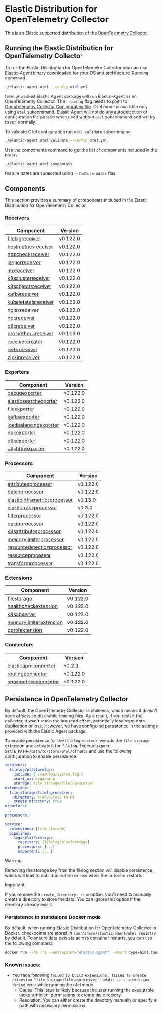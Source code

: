 # Elastic Distribution for OpenTelemetry Collector

This is an Elastic supported distribution of the [OpenTelemetry Collector](https://github.com/open-telemetry/opentelemetry-collector).

## Running the Elastic Distribution for OpenTelemetry Collector

To run the Elastic Distribution for OpenTelemetry Collector you can use Elastic-Agent binary downloaded for your OS and architecture.
Running command

```bash
./elastic-agent otel --config otel.yml
```

from unpacked Elastic Agent package will run Elastic-Agent as an OpenTelemetry Collector. The `--config` flag needs to point to [OpenTelemetry Collector Configuration file](https://opentelemetry.io/docs/collector/configuration/). OTel mode is available only using `otel` subcommand. Elastic Agent will not do any autodetection of configuration file passed when used without `otel` subcommand and will try to run normally.

To validate OTel configuration run `otel validate` subcommand:

```bash
./elastic-agent otel validate --config otel.yml
```

Use the components command to get the list of components included in the binary:

```bash
./elastic-agent otel components
```

[feature gates](https://github.com/open-telemetry/opentelemetry-collector/blob/main/featuregate/README.md#controlling-gates) are supported using `--feature-gates` flag.

## Components

This section provides a summary of components included in the Elastic Distribution for OpenTelemetry Collector.

### Receivers

| Component | Version |
|---|---|
| [filelogreceiver](https://github.com/open-telemetry/opentelemetry-collector-contrib/blob/receiver/filelogreceiver/v0.122.0/receiver/filelogreceiver/README.md) | v0.122.0 |
| [hostmetricsreceiver](https://github.com/open-telemetry/opentelemetry-collector-contrib/blob/receiver/hostmetricsreceiver/v0.122.0/receiver/hostmetricsreceiver/README.md) | v0.122.0 |
| [httpcheckreceiver](https://github.com/open-telemetry/opentelemetry-collector-contrib/blob/receiver/httpcheckreceiver/v0.122.0/receiver/httpcheckreceiver/README.md) | v0.122.0 |
| [jaegerreceiver](https://github.com/open-telemetry/opentelemetry-collector-contrib/blob/receiver/jaegerreceiver/v0.122.0/receiver/jaegerreceiver/README.md) | v0.122.0 |
| [jmxreceiver](https://github.com/open-telemetry/opentelemetry-collector-contrib/blob/receiver/jmxreceiver/v0.122.0/receiver/jmxreceiver/README.md) | v0.122.0 |
| [k8sclusterreceiver](https://github.com/open-telemetry/opentelemetry-collector-contrib/blob/receiver/k8sclusterreceiver/v0.122.0/receiver/k8sclusterreceiver/README.md) | v0.122.0 |
| [k8sobjectsreceiver](https://github.com/open-telemetry/opentelemetry-collector-contrib/blob/receiver/k8sobjectsreceiver/v0.122.0/receiver/k8sobjectsreceiver/README.md) | v0.122.0 |
| [kafkareceiver](https://github.com/open-telemetry/opentelemetry-collector-contrib/blob/receiver/kafkareceiver/v0.122.0/receiver/kafkareceiver/README.md) | v0.122.0 |
| [kubeletstatsreceiver](https://github.com/open-telemetry/opentelemetry-collector-contrib/blob/receiver/kubeletstatsreceiver/v0.122.0/receiver/kubeletstatsreceiver/README.md) | v0.122.0 |
| [nginxreceiver](https://github.com/open-telemetry/opentelemetry-collector-contrib/blob/receiver/nginxreceiver/v0.122.0/receiver/nginxreceiver/README.md) | v0.122.0 |
| [nopreceiver](https://github.com/open-telemetry/opentelemetry-collector/blob/receiver/nopreceiver/v0.122.0/receiver/nopreceiver/README.md) | v0.122.0 |
| [otlpreceiver](https://github.com/open-telemetry/opentelemetry-collector/blob/receiver/otlpreceiver/v0.122.0/receiver/otlpreceiver/README.md) | v0.122.0 |
| [prometheusreceiver](https://github.com/open-telemetry/opentelemetry-collector-contrib/blob/receiver/prometheusreceiver/v0.119.0/receiver/prometheusreceiver/README.md) | v0.119.0 |
| [receivercreator](https://github.com/open-telemetry/opentelemetry-collector-contrib/blob/receiver/receivercreator/v0.122.0/receiver/receivercreator/README.md) | v0.122.0 |
| [redisreceiver](https://github.com/open-telemetry/opentelemetry-collector-contrib/blob/receiver/redisreceiver/v0.122.0/receiver/redisreceiver/README.md) | v0.122.0 |
| [zipkinreceiver](https://github.com/open-telemetry/opentelemetry-collector-contrib/blob/receiver/zipkinreceiver/v0.122.0/receiver/zipkinreceiver/README.md) | v0.122.0 |

### Exporters

| Component | Version |
|---|---|
| [debugexporter](https://github.com/open-telemetry/opentelemetry-collector/blob/exporter/debugexporter/v0.122.0/exporter/debugexporter/README.md) | v0.122.0 |
| [elasticsearchexporter](https://github.com/open-telemetry/opentelemetry-collector-contrib/blob/exporter/elasticsearchexporter/v0.122.0/exporter/elasticsearchexporter/README.md) | v0.122.0 |
| [fileexporter](https://github.com/open-telemetry/opentelemetry-collector-contrib/blob/exporter/fileexporter/v0.122.0/exporter/fileexporter/README.md) | v0.122.0 |
| [kafkaexporter](https://github.com/open-telemetry/opentelemetry-collector-contrib/blob/exporter/kafkaexporter/v0.122.0/exporter/kafkaexporter/README.md) | v0.122.0 |
| [loadbalancingexporter](https://github.com/open-telemetry/opentelemetry-collector-contrib/blob/exporter/loadbalancingexporter/v0.122.0/exporter/loadbalancingexporter/README.md) | v0.122.0 |
| [nopexporter](https://github.com/open-telemetry/opentelemetry-collector/blob/exporter/nopexporter/v0.122.0/exporter/nopexporter/README.md) | v0.122.0 |
| [otlpexporter](https://github.com/open-telemetry/opentelemetry-collector/blob/exporter/otlpexporter/v0.122.0/exporter/otlpexporter/README.md) | v0.122.0 |
| [otlphttpexporter](https://github.com/open-telemetry/opentelemetry-collector/blob/exporter/otlphttpexporter/v0.122.0/exporter/otlphttpexporter/README.md) | v0.122.0 |

### Processors

| Component | Version |
|---|---|
| [attributesprocessor](https://github.com/open-telemetry/opentelemetry-collector-contrib/blob/processor/attributesprocessor/v0.122.0/processor/attributesprocessor/README.md) | v0.122.0 |
| [batchprocessor](https://github.com/open-telemetry/opentelemetry-collector/blob/processor/batchprocessor/v0.122.0/processor/batchprocessor/README.md) | v0.122.0 |
| [elasticinframetricsprocessor](https://github.com/elastic/opentelemetry-collector-components/blob/processor/elasticinframetricsprocessor/v0.13.0/processor/elasticinframetricsprocessor/README.md) | v0.13.0 |
| [elastictraceprocessor](https://github.com/elastic/opentelemetry-collector-components/blob/processor/elastictraceprocessor/v0.3.0/processor/elastictraceprocessor/README.md) | v0.3.0 |
| [filterprocessor](https://github.com/open-telemetry/opentelemetry-collector-contrib/blob/processor/filterprocessor/v0.122.0/processor/filterprocessor/README.md) | v0.122.0 |
| [geoipprocessor](https://github.com/open-telemetry/opentelemetry-collector-contrib/blob/processor/geoipprocessor/v0.122.0/processor/geoipprocessor/README.md) | v0.122.0 |
| [k8sattributesprocessor](https://github.com/open-telemetry/opentelemetry-collector-contrib/blob/processor/k8sattributesprocessor/v0.122.0/processor/k8sattributesprocessor/README.md) | v0.122.0 |
| [memorylimiterprocessor](https://github.com/open-telemetry/opentelemetry-collector/blob/processor/memorylimiterprocessor/v0.122.0/processor/memorylimiterprocessor/README.md) | v0.122.0 |
| [resourcedetectionprocessor](https://github.com/open-telemetry/opentelemetry-collector-contrib/blob/processor/resourcedetectionprocessor/v0.122.0/processor/resourcedetectionprocessor/README.md) | v0.122.0 |
| [resourceprocessor](https://github.com/open-telemetry/opentelemetry-collector-contrib/blob/processor/resourceprocessor/v0.122.0/processor/resourceprocessor/README.md) | v0.122.0 |
| [transformprocessor](https://github.com/open-telemetry/opentelemetry-collector-contrib/blob/processor/transformprocessor/v0.122.0/processor/transformprocessor/README.md) | v0.122.0 |

### Extensions

| Component | Version |
|---|---|
| [filestorage](https://github.com/open-telemetry/opentelemetry-collector-contrib/blob/extension/storage/filestorage/v0.122.0/extension/storage/filestorage/README.md) | v0.122.0 |
| [healthcheckextension](https://github.com/open-telemetry/opentelemetry-collector-contrib/blob/extension/healthcheckextension/v0.122.0/extension/healthcheckextension/README.md) | v0.122.0 |
| [k8sobserver](https://github.com/open-telemetry/opentelemetry-collector-contrib/blob/extension/observer/k8sobserver/v0.122.0/extension/observer/k8sobserver/README.md) | v0.122.0 |
| [memorylimiterextension](https://github.com/open-telemetry/opentelemetry-collector/blob/extension/memorylimiterextension/v0.122.0/extension/memorylimiterextension/README.md) | v0.122.0 |
| [pprofextension](https://github.com/open-telemetry/opentelemetry-collector-contrib/blob/extension/pprofextension/v0.122.0/extension/pprofextension/README.md) | v0.122.0 |

### Connectors

| Component | Version |
|---|---|
| [elasticapmconnector](https://github.com/elastic/opentelemetry-collector-components/blob/connector/elasticapmconnector/v0.2.1/connector/elasticapmconnector/README.md) | v0.2.1 |
| [routingconnector](https://github.com/open-telemetry/opentelemetry-collector-contrib/blob/connector/routingconnector/v0.122.0/connector/routingconnector/README.md) | v0.122.0 |
| [spanmetricsconnector](https://github.com/open-telemetry/opentelemetry-collector-contrib/blob/connector/spanmetricsconnector/v0.122.0/connector/spanmetricsconnector/README.md) | v0.122.0 |
## Persistence in OpenTelemetry Collector

By default, the OpenTelemetry Collector is stateless, which means it doesn't store offsets on disk while reading files. As a result, if you restart the collector, it won't retain the last read offset, potentially leading to data duplication or loss. However, we have configured persistence in the settings provided with the Elastic Agent package.

To enable persistence for the `filelogreceiver`, we add the `file_storage` extension and activate it for `filelog`.
Execute `export STATE_PATH=/path/to/store/otel/offsets` and use the following configuration to enable persistence:

```yaml
receivers:
  filelog/platformlogs:
    include: [ /var/log/system.log ]
    start_at: beginning
    storage: file_storage/filelogreceiver
extensions:
  file_storage/filelogreceiver:
    directory: ${env:STATE_PATH}
    create_directory: true
exporters:
  ...
processors:
  ...
service:
  extensions: [file_storage]
  pipelines:
    logs/platformlogs:
      receivers: [filelog/platformlogs]
      processors: [...]
      exporters: [...]
```

> [!WARNING]
Removing the storage key from the filelog section will disable persistence, which will lead to data duplication or loss when the collector restarts.

> [!IMPORTANT]
If you remove the `create_directory: true` option, you'll need to manually create a directory to store the data. You can ignore this option if the directory already exists.

### Persistence in standalone Docker mode

By default, when running Elastic Distribution for OpenTelemetry Collector in Docker, checkpoints are stored in `/usr/share/elastic-agent/otel_registry` by default. To ensure data persists across container restarts, you can use the following command:

```bash
docker run --rm -ti --entrypoint="elastic-agent" --mount type=bind,source=/path/on/host,target=/usr/share/elastic-agent/otel_registry  docker.elastic.co/elastic-agent/elastic-agent:9.0.0-SNAPSHOT otel
```

### Known issues:
-  You face following `failed to build extensions: failed to create extension "file_storage/filelogreceiver": mkdir ...: permission denied` error while running the otel mode
	- Cause: This issue is likely because the user running the executable lacks sufficient permissions to create the directory.
	- Resolution: You can either create the directory manually or specify a path with necessary permissions.
